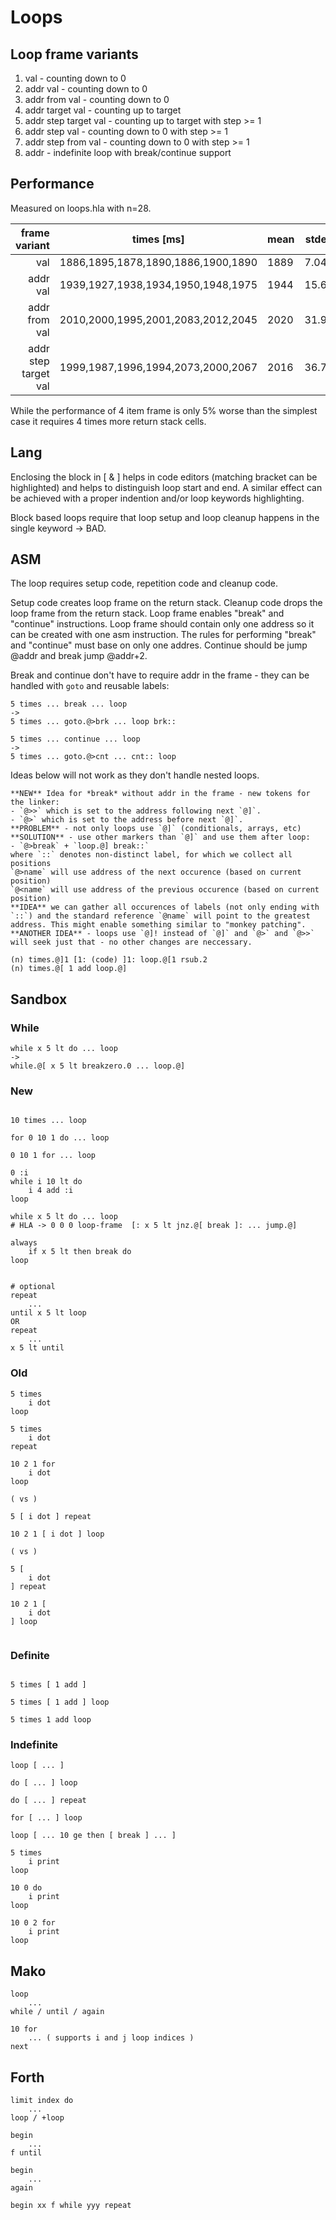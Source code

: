 
# Loops

## Loop frame variants

1. val                     - counting down to 0
2. addr  val               - counting down to 0
3. addr  from  val         - counting down to 0
4. addr  target val        - counting up to target
5. addr  step  target  val - counting up to target with step >= 1
6. addr  step  val         - counting down to 0 with step >= 1
7. addr  step  from  val   - counting down to 0 with step >= 1
8. addr                    - indefinite loop with break/continue support

## Performance

Measured on loops.hla with n=28.

| frame variant            | times [ms]                         | mean | stdev |
| -----------------------: | ---------------------------------- | ---- | ----- |
|                      val | 1886,1895,1878,1890,1886,1900,1890 | 1889 |  7.04 |
|                 addr val | 1939,1927,1938,1934,1950,1948,1975 | 1944 | 15.61 |
|            addr from val | 2010,2000,1995,2001,2083,2012,2045 | 2020 | 31.99 |
|  addr  step  target  val | 1999,1987,1996,1994,2073,2000,2067 | 2016 | 36.78 |

While the performance of 4 item frame is only 5% worse than the simplest case it requires 4 times more return stack cells.

## Lang

Enclosing the block in [ & ] helps in code editors (matching bracket can be highlighted) and helps to distinguish loop start and end.
A similar effect can be achieved with a proper indention and/or loop keywords highlighting.

Block based loops require that loop setup and loop cleanup happens in the single keyword -> BAD.

## ASM

The loop requires setup code, repetition code and cleanup code.

Setup code creates loop frame on the return stack.
Cleanup code drops the loop frame from the return stack.
Loop frame enables "break" and "continue" instructions.
Loop frame should contain only one address so it can be created with one asm instruction.
The rules for performing "break" and "continue" must base on only one addres.
Continue should be jump @addr and break jump @addr+2.

Break and continue don't have to require addr in the frame - they can be handled with `goto` and reusable labels:

```
5 times ... break ... loop
->
5 times ... goto.@>brk ... loop brk::

5 times ... continue ... loop
->
5 times ... goto.@>cnt ... cnt:: loop
```

Ideas below will not work as they don't handle nested loops.
```
**NEW** Idea for *break* without addr in the frame - new tokens for the linker:
- `@>>` which is set to the address following next `@]`.
- `@>` which is set to the address before next `@]`.
**PROBLEM** - not only loops use `@]` (conditionals, arrays, etc)
**SOLUTION** - use other markers than `@]` and use them after loop:
- `@>break` + `loop.@] break::`
where `::` denotes non-distinct label, for which we collect all positions
`@>name` will use address of the next occurence (based on current position)
`@<name` will use address of the previous occurence (based on current position) 
**IDEA** we can gather all occurences of labels (not only ending with `::`) and the standard reference `@name` will point to the greatest address. This might enable something similar to "monkey patching".
**ANOTHER IDEA** - loops use `@]! instead of `@]` and `@>` and `@>>` will seek just that - no other changes are neccessary.
```

```
(n) times.@]1 [1: (code) ]1: loop.@[1 rsub.2
(n) times.@[ 1 add loop.@]

```

## Sandbox

### While

```
while x 5 lt do ... loop
->
while.@[ x 5 lt breakzero.0 ... loop.@]

```

### New

```forth

10 times ... loop

for 0 10 1 do ... loop

0 10 1 for ... loop

0 :i
while i 10 lt do
    i 4 add :i
loop

while x 5 lt do ... loop
# HLA -> 0 0 0 loop-frame  [: x 5 lt jnz.@[ break ]: ... jump.@]

always
    if x 5 lt then break do
loop


# optional
repeat
    ...
until x 5 lt loop
OR 
repeat
    ...
x 5 lt until

```

### Old

```forth
5 times 
    i dot
loop

5 times 
    i dot
repeat

10 2 1 for
    i dot
loop

( vs )

5 [ i dot ] repeat

10 2 1 [ i dot ] loop

( vs )

5 [
    i dot
] repeat

10 2 1 [
    i dot
] loop


```


### Definite
```forth

5 times [ 1 add ]

5 times [ 1 add ] loop

5 times 1 add loop

```

### Indefinite
```forth
loop [ ... ]

do [ ... ] loop

do [ ... ] repeat

for [ ... ] loop

loop [ ... 10 ge then [ break ] ... ]

```

```forth
5 times
    i print
loop

10 0 do
    i print
loop

10 0 2 for
    i print
loop

```

## Mako
```forth
loop
    ...
while / until / again

10 for
    ... ( supports i and j loop indices )
next
```

## Forth
```forth
limit index do
    ...
loop / +loop

begin
    ...
f until

begin
    ...
again

begin xx f while yyy repeat
```
